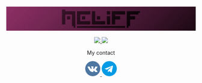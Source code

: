 ![All Text](https://github.com/ncliff-git/screenshots/blob/master/NcliffWallpaper5k_mini.png)

<p align="center">
  <a href="https://github.com/ncliff-git">
    <img height="180em" src="https://github-readme-stats.vercel.app/api?username=ncliff-git&show_icons=true&theme=radical"/>
    <img height="180em" src="https://github-readme-stats.vercel.app/api/top-langs/?username=ncliff-git&layout=compact&theme=radical"/>
  </a>
</p>

<p align="center">
  My contact
</p>
<p align="center">
  <a href="https://vk.com/ncliff">
     <img src="https://github.com/ncliff-git/screenshots/blob/master/vk.png" width="40">
  </a>
  <a href="https://t.me/ncliff">
      <img src="https://github.com/ncliff-git/screenshots/blob/master/telegram.png" width="40">
  </a>
</p>
